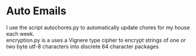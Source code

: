# Auto Emails
I use the script autochores.py to automatically update chores for my house each week.
\
encryption.py is a uses a Vignere type cipher to encrypt strings of one or two byte utf-8 characters into discrete 64 character packages
